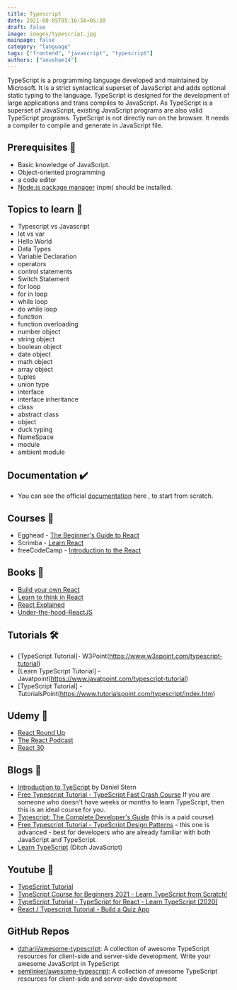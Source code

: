 ```yaml
---
title: Typescript
date: 2021-08-05T05:16:58+05:30
draft: false
image: images/typescript.jpg
mainpage: false
category: "language"
tags: ["frontend", "javascript", "typescript"]
authors: ["anusham14"]
---
```


TypeScript is a programming language developed and maintained by Microsoft. It is a strict syntactical superset of JavaScript and adds optional static typing to the language. TypeScript is designed for the development of large applications and trans compiles to JavaScript. As TypeScript is a superset of JavaScript, existing JavaScript programs are also valid TypeScript programs. TypeScript is not directly run on the browser. It needs a compiler to compile and generate in JavaScript file.

## Prerequisites 🚧

- Basic knowledge of JavaScript.
- Object-oriented programming
- a code editor
- [Node.js package manager](https://nodejs.org/en/download/) (npm) should be installed.

## Topics to learn 🚀

- Typescript vs Javascript
- let vs var
- Hello World
- Data Types
- Variable Declaration
- operators
- control statements
- Switch Statement
- for loop
- for in loop
- while loop
- do while loop
- function
- function overloading
- number object
- string object
- boolean object
- date object
- math object
- array object
- tuples
- union type
- interface
- interface inheritance
- class
- abstract class
- object
- duck typing
- NameSpace
- module
- ambient module

## Documentation ✔️

- You can see the official [documentation](https://www.typescriptlang.org/docs/) here , to start from scratch.

## Courses 📝

- Egghead - [The Beginner's Guide to React](https://egghead.io/courses/the-beginner-s-guide-to-react)
- Scrimba - [Learn React](https://scrimba.com/learn/learnreact)
- freeCodeCamp - [Introduction to the React](https://www.freecodecamp.org/learn/front-end-libraries/react/)

## Books 📖

- [Build your own React](https://pomb.us/build-your-own-react/)
- [Learn to think in React](https://www.purereact.com/)
- [React Explained](https://www.ostraining.com/books/react/)
- [Under-the-hood-ReactJS](https://bogdan-lyashenko.github.io/Under-the-hood-ReactJS/)

## Tutorials 🛠️

- [TypeScript Tutorial]- W3Point(https://www.w3spoint.com/typescript-tutorial)
- [Learn TypeScript Tutorial] - Javatpoint(https://www.javatpoint.com/typescript-tutorial)
- [TypeScript Tutorial] - TutorialsPoint(https://www.tutorialspoint.com/typescript/index.htm)

## Udemy 🎤

- [React Round Up](https://devchat.tv/react-round-up/)
- [The React Podcast](https://reactpodcast.com/)
- [React 30](https://react30.com/)

## Blogs 🌟

- [Introduction to TyeScript](https://www.udemy.com/course/typescript/) by Daniel Stern
- [Free Typescript Tutorial - TypeScript Fast Crash Course](https://www.udemy.com/course/typescript-fast-crash-course/)
  If you are someone who doesn't have weeks or months to learn TypeScript, then this is an ideal course for you.
- [Typescript: The Complete Developer's Guide](https://www.udemy.com/course/typescript-the-complete-developers-guide/) (this is a paid course)
- [Free Typescript Tutorial - TypeScript Design Patterns](https://www.udemy.com/course/typescript-design-patterns/) - this one is advanced - best for developers who are already familiar with both JavaScript and TypeScript.
- [Learn TypeScript](https://www.udemy.com/course/understanding-typescript/) (Ditch JavaScript)

## Youtube 🚀

- [TypeScript Tutorial](https://youtube.com/playlist?list=PL4cUxeGkcC9gUgr39Q_yD6v-bSyMwKPUI)
- [TypeScript Course for Beginners 2021 - Learn TypeScript from Scratch!](https://youtu.be/BwuLxPH8IDs)
- [TypeScript Tutorial - TypeScript for React - Learn TypeScript [2020]](https://youtu.be/NjN00cM18Z4)
- [React / Typescript Tutorial - Build a Quiz App](https://www.youtube.com/watch?v=F2JCjVSZlG0)

## GitHub Repos

- [dzharii/awesome-typescript](https://github.com/dzharii/awesome-typescript): A collection of awesome TypeScript resources for client-side and server-side development. Write your awesome JavaScript in TypeScript
- [semlinker/awesome-typescript](https://github.com/semlinker/awesome-typescript): A collection of awesome TypeScript resources for client-side and server-side development
